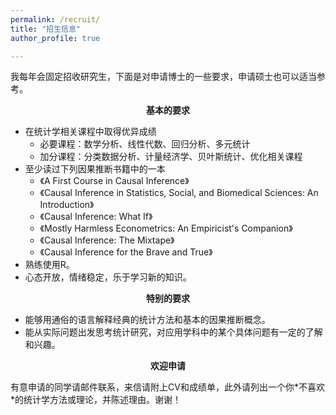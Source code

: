 ```yaml
---
permalink: /recruit/
title: "招生信息"
author_profile: true

---
```

<!-- ## Talks and Presentations -->
我每年会固定招收研究生，下面是对申请博士的一些要求，申请硕士也可以适当参考。

   <p style="text-align: center;"><b>基本的要求</b></p>
   
  - 在统计学相关课程中取得优异成绩
     - 必要课程：数学分析、线性代数、回归分析、多元统计
     - 加分课程：分类数据分析、计量经济学、贝叶斯统计、优化相关课程
   - 至少读过下列因果推断书籍中的一本
     - 《A First Course in Causal Inference》
     - 《Causal Inference in Statistics, Social, and Biomedical Sciences: An Introduction》 
     - 《Causal Inference: What If》
     - 《Mostly Harmless Econometrics: An Empiricist's Companion》
     - 《Causal Inference: The Mixtape》
     - 《Causal Inference for the Brave and True》
 -  熟练使用R。
 -  心态开放，情绪稳定，乐于学习新的知识。    
<p style="text-align: center;"><b>特别的要求</b></p>

- 能够用通俗的语言解释经典的统计方法和基本的因果推断概念。
- 能从实际问题出发思考统计研究，对应用学科中的某个具体问题有一定的了解和兴趣。
<p style="text-align: center;"><b>欢迎申请</b></p>
有意申请的同学请邮件联系，来信请附上CV和成绩单，此外请列出一个你*不喜欢*的统计学方法或理论，并陈述理由。谢谢！

